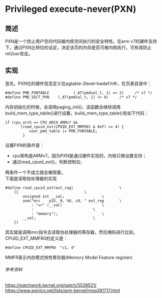 # Privileged execute-never(PXN)
## 简述
PXN是一个防止用户空间代码被内核空间执行的安全特性。在arm v7的硬件支持下，通过PXN比特位的设定，决定该页的内存是否可被内核执行，可有效防止ret2usr攻击。
## 实现
首先，PXN位的硬件信息定义在pgtable-2level-hwdef.h中，在页表目录中：
```
#define PMD_PXNTABLE           (_AT(pmdval_t, 1) << 2)     /* v7 */
#define PMD_SECT_PXN    (_AT(pmdval_t, 1) << 0)     /* v7 */
```
内存初始化的时候，会调用paging_init()，该函数会继续调用build_mem_type_table()进行设置，build_mem_type_table()有如下代码：
```
if (cpu_arch == CPU_ARCH_ARMv7 &&
       (read_cpuid_ext(CPUID_EXT_MMFR0) & 0xF) >= 4) {
           user_pmd_table |= PMD_PXNTABLE;
        }
```
设置PXN的条件是：  
- cpu架构是ARMv7。因为PXN是通过硬件实现的，内核只做设置支持；  
- 通过read_cpuid_ext()，判断控制位;  

两条件一个不成立就会被阻塞。  
下面是读取协处理器的实现  
```
#define read_cpuid_ext(ext_reg)						\
	({								\
		unsigned int __val;					\
		asm("mrc	p15, 0, %0, c0, " ext_reg		\
		    : "=r" (__val)					\
		    :							\
		    : "memory");					\
		__val;							\
	})
```
其实就是调用mrc指令去读取协处理器的寄存器，然后掩码进行比较。CPUID_EXT_MMFR0的定义是：  
```
#define CPUID_EXT_MMFR0  "c1, 4"
```
MMFR表示内存模式特性寄存器(Memory Model Feature register)  
###### 参考资料
https://patchwork.kernel.org/patch/5539521/
https://www.spinics.net/lists/arm-kernel/msg381717.html
